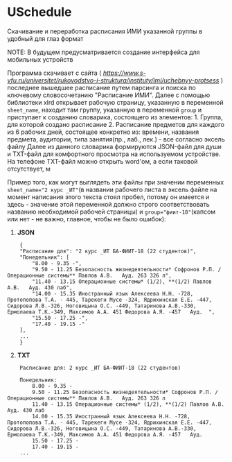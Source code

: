 # USchedule
Скачивание и переработка расписания ИМИ указанной группы в удобный для глаз формат

NOTE: В будущем предусматривается создание интерфейса для мобильных устройств

Программа скачивает с сайта ( *https://www.s-vfu.ru/universitet/rukovodstvo-i-struktura/instituty/imi/uchebnyy-protsess* ) последнее вышедшее расписание путем парсинга и поиска по ключевому словосочетанию "Расписание ИМИ".
Далее с помощью библиотеки xlrd открывает рабочую страницу, указанную в переменной `sheet_name`, находит там группу, указанную в переменной `group` и приступает к созданию словарика, состоящего из элементов:
	1. Группа, для которой создано расписание
	2. Расписание предметов для каждого из 6 рабочих дней, состоящее конкретно из: времени, названия предмета, аудитории, типа занятия(пр., лаб., лек.) - все согласно эксель файлу
Далее из данного словарика формируются JSON-файл для души и TXT-файл для комфортного просмотра на используемом устройстве. На телефоне TXT-файл можно открыть word'ом, а если таковой отсутствует, м

Пример того, как могут выглядеть эти файлы при значении переменных `sheet_name="2 курс _ИТ"`(в названии рабочего листа в эксель файле на момент написания этого текста стоял пробел, потому он имеется и здесь - значение этой переменной должно строго соответствовать названию необходимой рабочей страницы) и `group="фиит-18"`(капсом или нет - не важно, главное, чтобы не было ошибок):

1. **JSON**

```
	{
	"Расписание для": "2 курс _ИТ БА-ФИИТ-18 (22 студентов)",
	"Понедельник": [
		"8.00 - 9.35 -",
		"9.50 - 11.25 Безопасность жизнедеятельности* Софронов Р.П. /Операционные системы** Павлов А.В.   Ауд. 263 326 л",
		"11.40 - 13.15 Операционные системы* (1/2), **(1/2) Павлов А.В.   Ауд. 430 лаб",
		"14.00 - 15.35 Иностранный язык Алексеева Н.Н. -728, Протопопова Т.А. - 445, Тарекегн Мусе -324, Ядрихинская Е.Е. -447, Сидорова Л.В.-326, Ноговицына О.С. -449, Татаринова А.В.-330, Ермолаева Т.К.-349, Максимов А.А. 451 Федорова А.Я. -457   Ауд.  ",
		"15.50 - 17.25 -",
		"17.40 - 19.15 -"
	],
	...
	}
```

2. **TXT**

```
	Расписание для: 2 курс _ИТ БА-ФИИТ-18 (22 студентов)

	Понедельник:
		8.00 - 9.35 -
		9.50 - 11.25 Безопасность жизнедеятельности* Софронов Р.П. /Операционные системы** Павлов А.В.   Ауд. 263 326 л
		11.40 - 13.15 Операционные системы* (1/2), **(1/2) Павлов А.В.   Ауд. 430 лаб
		14.00 - 15.35 Иностранный язык Алексеева Н.Н. -728, Протопопова Т.А. - 445, Тарекегн Мусе -324, Ядрихинская Е.Е. -447, Сидорова Л.В.-326, Ноговицына О.С. -449, Татаринова А.В.-330, Ермолаева Т.К.-349, Максимов А.А. 451 Федорова А.Я. -457   Ауд.  
		15.50 - 17.25 -
		17.40 - 19.15 -
	...
```